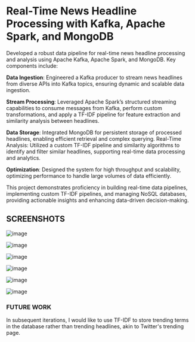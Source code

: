 # Real-Time News Headline Processing with Kafka, Apache Spark, and MongoDB

Developed a robust data pipeline for real-time news headline processing and analysis using Apache Kafka, Apache Spark, and MongoDB. Key components include:

__Data Ingestion__: Engineered a Kafka producer to stream news headlines from diverse APIs into Kafka topics, ensuring dynamic and scalable data ingestion.

__Stream Processing__: Leveraged Apache Spark’s structured streaming capabilities to consume messages from Kafka, perform custom transformations, and apply a TF-IDF pipeline for feature extraction and similarity analysis between headlines.

__Data Storage__: Integrated MongoDB for persistent storage of processed headlines, enabling efficient retrieval and complex querying.
Real-Time Analysis: Utilized a custom TF-IDF pipeline and similarity algorithms to identify and filter similar headlines, supporting real-time data processing and analytics.

__Optimization__: Designed the system for high throughput and scalability, optimizing performance to handle large volumes of data efficiently.


This project demonstrates proficiency in building real-time data pipelines, implementing custom TF-IDF pipelines, and managing NoSQL databases, providing actionable insights and enhancing data-driven decision-making.

## SCREENSHOTS
![image](https://github.com/user-attachments/assets/6626bf40-3d62-408c-8a0e-ec72f85df34f)


![image](https://github.com/user-attachments/assets/f76f890d-3854-43bc-b957-f6dec7c0d600)


![image](https://github.com/user-attachments/assets/8bacf8d6-ec92-4f43-9963-232da7e14eb0)


![image](https://github.com/user-attachments/assets/b581a2a6-dc05-4aa4-bf2c-e8e9439d52a4)


![image](https://github.com/user-attachments/assets/2136669a-8d86-4842-b49e-04e5f613c53f)


![image](https://github.com/user-attachments/assets/6e4e1421-7468-440e-92bb-8e01748bd825)


### FUTURE WORK

In subsequent iterations, I would like to use TF-IDF to store trending terms in the database rather than trending headlines, akin to Twitter's trending page.


